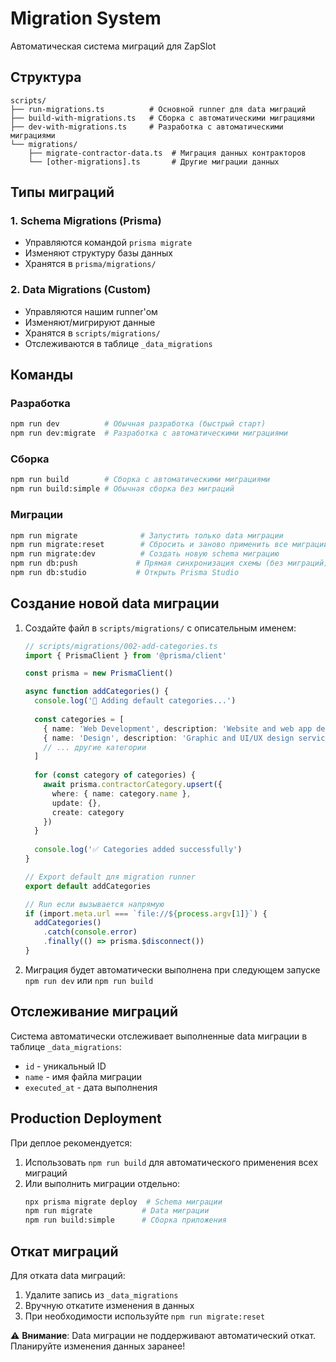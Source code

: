 # Migration System

Автоматическая система миграций для ZapSlot

## Структура

```
scripts/
├── run-migrations.ts          # Основной runner для data миграций
├── build-with-migrations.ts   # Сборка с автоматическими миграциями
├── dev-with-migrations.ts     # Разработка с автоматическими миграциями
└── migrations/
    ├── migrate-contractor-data.ts  # Миграция данных контракторов
    └── [other-migrations].ts       # Другие миграции данных
```

## Типы миграций

### 1. Schema Migrations (Prisma)
- Управляются командой `prisma migrate`
- Изменяют структуру базы данных
- Хранятся в `prisma/migrations/`

### 2. Data Migrations (Custom)
- Управляются нашим runner'ом
- Изменяют/мигрируют данные
- Хранятся в `scripts/migrations/`
- Отслеживаются в таблице `_data_migrations`

## Команды

### Разработка
```bash
npm run dev          # Обычная разработка (быстрый старт)
npm run dev:migrate  # Разработка с автоматическими миграциями
```

### Сборка
```bash
npm run build        # Сборка с автоматическими миграциями
npm run build:simple # Обычная сборка без миграций
```

### Миграции
```bash
npm run migrate              # Запустить только data миграции
npm run migrate:reset        # Сбросить и заново применить все миграции
npm run migrate:dev          # Создать новую schema миграцию
npm run db:push             # Прямая синхронизация схемы (без миграций)
npm run db:studio           # Открыть Prisma Studio
```

## Создание новой data миграции

1. Создайте файл в `scripts/migrations/` с описательным именем:
   ```typescript
   // scripts/migrations/002-add-categories.ts
   import { PrismaClient } from '@prisma/client'
   
   const prisma = new PrismaClient()
   
   async function addCategories() {
     console.log('🔄 Adding default categories...')
     
     const categories = [
       { name: 'Web Development', description: 'Website and web app development' },
       { name: 'Design', description: 'Graphic and UI/UX design services' },
       // ... другие категории
     ]
     
     for (const category of categories) {
       await prisma.contractorCategory.upsert({
         where: { name: category.name },
         update: {},
         create: category
       })
     }
     
     console.log('✅ Categories added successfully')
   }
   
   // Export default для migration runner
   export default addCategories
   
   // Run если вызывается напрямую
   if (import.meta.url === `file://${process.argv[1]}`) {
     addCategories()
       .catch(console.error)
       .finally(() => prisma.$disconnect())
   }
   ```

2. Миграция будет автоматически выполнена при следующем запуске `npm run dev` или `npm run build`

## Отслеживание миграций

Система автоматически отслеживает выполненные data миграции в таблице `_data_migrations`:
- `id` - уникальный ID
- `name` - имя файла миграции
- `executed_at` - дата выполнения

## Production Deployment

При деплое рекомендуется:
1. Использовать `npm run build` для автоматического применения всех миграций
2. Или выполнить миграции отдельно:
   ```bash
   npx prisma migrate deploy  # Schema миграции
   npm run migrate           # Data миграции
   npm run build:simple      # Сборка приложения
   ```

## Откат миграций

Для отката data миграций:
1. Удалите запись из `_data_migrations`
2. Вручную откатите изменения в данных
3. При необходимости используйте `npm run migrate:reset`

⚠️ **Внимание**: Data миграции не поддерживают автоматический откат. Планируйте изменения данных заранее!
